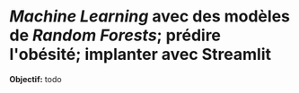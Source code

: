 # *Machine Learning* avec des modèles de *Random Forests*; prédire l'obésité; implanter avec Streamlit 

**Objectif:** todo
